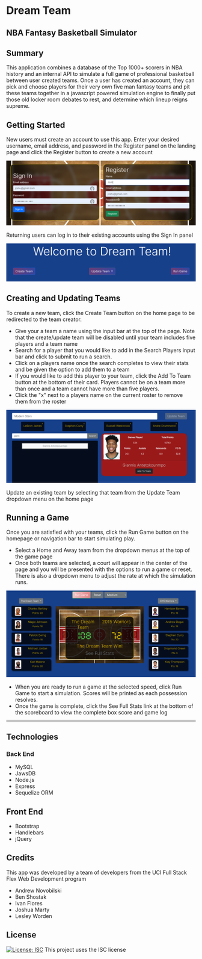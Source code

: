 # Dream Team
## NBA Fantasy Basketball Simulator

## Summary
This application combines a database of the Top 1000+ scorers in NBA history and an internal API to simulate a full game of professional basketball between user created teams. Once a user has created an account, they can pick and choose players for their very own five man fantasy teams and pit these teams together in a javascript powered simulation engine to finally put those old locker room debates to rest, and determine which lineup reigns supreme.

## Getting Started
New users must create an account to use this app. Enter your desired username, email address, and password in the Register panel on the landing page and click the Register button to create a new account

![Login Page](https://github.com/jdmarty/DreamTeam/blob/main/assets/login-screenshot.PNG)

Returning users can log in to their existing accounts using the Sign In panel

![Home Page](https://github.com/jdmarty/DreamTeam/blob/main/assets/home-screenshot.PNG)

## Creating and Updating Teams

To create a new team, click the Create Team button on the home page to be redirected to the team creator.
- Give your a team a name using the input bar at the top of the page. Note that the create/update team will be disabled until your team includes five players and a team name
- Search for a player that you would like to add in the Search Players input bar and click to submit to run a search.
- Click on a players name once the search completes to view their stats and be given the option to add them to a team
- If you would like to add this player to your team, click the Add To Team button at the bottom of their card. Players cannot be on a team more than once and a team cannot have more than five players.
- Click the "x" next to a players name on the current roster to remove them from the roster

![Update Team Page](https://github.com/jdmarty/DreamTeam/blob/main/assets/create-screenshot.PNG)

Update an existing team by selecting that team from the Update Team dropdown menu on the home page

## Running a Game

Once you are satisfied with your teams, click the Run Game button on the homepage or navigation bar to start simulating play.
- Select a Home and Away team from the dropdown menus at the top of the game page
- Once both teams are selected, a court will appear in the center of the page and you will be presented with the options to run a game or reset. There is also a dropdown menu to adjust the rate at which the simulation runs.

![Run Game Page](https://github.com/jdmarty/DreamTeam/blob/main/assets/game-screenshot.PNG)

- When you are ready to run a game at the selected speed, click Run Game to start a simulation. Scores will be printed as each possession resolves.
- Once the game is complete, click the See Full Stats link at the bottom of the scoreboard to view the complete box score and game log

-------------------------------------------------------

## Technologies
### Back End
- MySQL
- JawsDB
- Node.js
- Express
- Sequelize ORM

## Front End
- Bootstrap
- Handlebars
- jQuery

## Credits
This app was developed by a team of developers from the UCI Full Stack Flex Web Development program
- Andrew Novobilski
- Ben Shostak
- Ivan Flores
- Joshua Marty
- Lesley Worden

## License

[![License: ISC](https://img.shields.io/badge/License-ISC-blue.svg)](https://opensource.org/licenses/ISC)
This project uses the ISC license